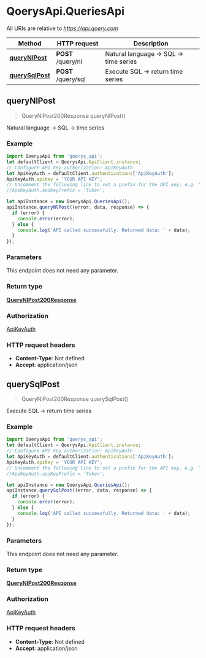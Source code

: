 # QoerysApi.QueriesApi

All URIs are relative to *https://api.qoery.com*

Method | HTTP request | Description
------------- | ------------- | -------------
[**queryNlPost**](QueriesApi.md#queryNlPost) | **POST** /query/nl | Natural language → SQL → time series
[**querySqlPost**](QueriesApi.md#querySqlPost) | **POST** /query/sql | Execute SQL → return time series



## queryNlPost

> QueryNlPost200Response queryNlPost()

Natural language → SQL → time series

### Example

```javascript
import QoerysApi from 'qoerys_api';
let defaultClient = QoerysApi.ApiClient.instance;
// Configure API key authorization: ApiKeyAuth
let ApiKeyAuth = defaultClient.authentications['ApiKeyAuth'];
ApiKeyAuth.apiKey = 'YOUR API KEY';
// Uncomment the following line to set a prefix for the API key, e.g. "Token" (defaults to null)
//ApiKeyAuth.apiKeyPrefix = 'Token';

let apiInstance = new QoerysApi.QueriesApi();
apiInstance.queryNlPost((error, data, response) => {
  if (error) {
    console.error(error);
  } else {
    console.log('API called successfully. Returned data: ' + data);
  }
});
```

### Parameters

This endpoint does not need any parameter.

### Return type

[**QueryNlPost200Response**](QueryNlPost200Response.md)

### Authorization

[ApiKeyAuth](../README.md#ApiKeyAuth)

### HTTP request headers

- **Content-Type**: Not defined
- **Accept**: application/json


## querySqlPost

> QueryNlPost200Response querySqlPost()

Execute SQL → return time series

### Example

```javascript
import QoerysApi from 'qoerys_api';
let defaultClient = QoerysApi.ApiClient.instance;
// Configure API key authorization: ApiKeyAuth
let ApiKeyAuth = defaultClient.authentications['ApiKeyAuth'];
ApiKeyAuth.apiKey = 'YOUR API KEY';
// Uncomment the following line to set a prefix for the API key, e.g. "Token" (defaults to null)
//ApiKeyAuth.apiKeyPrefix = 'Token';

let apiInstance = new QoerysApi.QueriesApi();
apiInstance.querySqlPost((error, data, response) => {
  if (error) {
    console.error(error);
  } else {
    console.log('API called successfully. Returned data: ' + data);
  }
});
```

### Parameters

This endpoint does not need any parameter.

### Return type

[**QueryNlPost200Response**](QueryNlPost200Response.md)

### Authorization

[ApiKeyAuth](../README.md#ApiKeyAuth)

### HTTP request headers

- **Content-Type**: Not defined
- **Accept**: application/json

